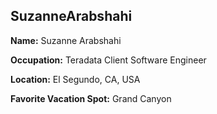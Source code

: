 ## SuzanneArabshahi

**Name:** Suzanne Arabshahi

**Occupation:** Teradata Client Software Engineer

**Location:** El Segundo, CA, USA

**Favorite Vacation Spot:** Grand Canyon
